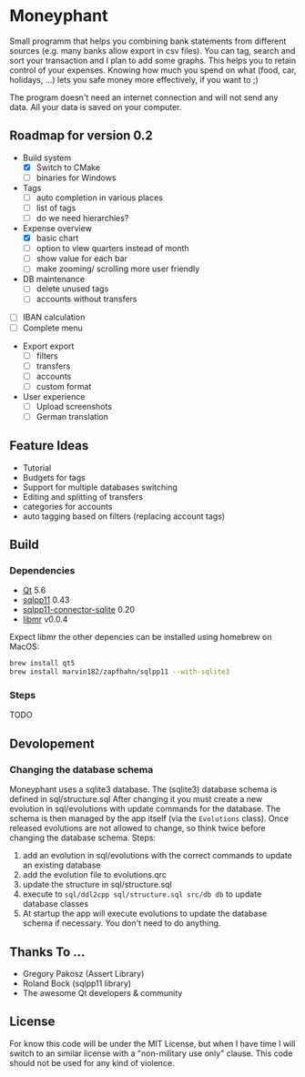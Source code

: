 # Moneyphant

Small programm that helps you combining bank statements from different sources (e.g. many banks allow export in csv files). You can tag, search and sort your transaction and I plan to add some graphs. This helps you to retain control of your expenses. Knowing how much you spend on what (food, car, holidays, ...) lets you safe money more effectively, if you want to ;)

The program doesn't need an internet connection and will not send any data. All your data is saved on your computer.

## Roadmap for version 0.2
- Build system
	- [x] Switch to CMake
	- [ ] binaries for Windows
- Tags
	- [ ] auto completion in various places
	- [ ] list of tags
	- [ ] do we need hierarchies?
- Expense overview
	- [x] basic chart
	- [ ] option to view quarters instead of month
	- [ ] show value for each bar
	- [ ] make zooming/ scrolling more user friendly
- DB maintenance
	- [ ] delete unused tags
	- [ ] accounts without transfers
- [ ] IBAN calculation
- [ ] Complete menu
- Export export
	- [ ] filters
	- [ ] transfers
	- [ ] accounts
	- [ ] custom format
- User experience
	- [ ] Upload screenshots
	- [ ] German translation

## Feature Ideas
- Tutorial
- Budgets for tags
- Support for multiple databases switching
- Editing and splitting of transfers
- categories for accounts
- auto tagging based on filters (replacing account tags)

## Build
### Dependencies
- [Qt](https://www.qt.io/download/) 5.6
- [sqlpp11](https://github.com/rbock/sqlpp11) 0.43
- [sqlpp11-connector-sqlite](https://github.com/rbock/sqlpp11-connector-sqlite3) 0.20
- [libmr](https://github.com/Marvin182/libmr) v0.0.4

Expect libmr the other depencies can be installed using homebrew on MacOS:
```bash
brew install qt5
brew install marvin182/zapfhahn/sqlpp11 --with-sqlite3
```

### Steps
TODO

## Devolopement

### Changing the database schema
Moneyphant uses a sqlite3 database. The (sqlite3) database schema is defined in sql/structure.sql After changing it you must create a new evolution in sql/evolutions with update commands for the database. The schema is then managed by the app itself (via the `Evolutions` class). Once released evolutions are not allowed to change, so think twice before changing the database schema.
Steps:
1. add an evolution in sql/evolutions with the correct commands to update an existing database
2. add the evolution file to evolutions.qrc
3. update the structure in sql/structure.sql
4. execute to `sql/ddl2cpp sql/structure.sql src/db db` to update database classes
5. At startup the app will execute evolutions to update the database schema if necessary. You don't need to do anything.

## Thanks To ...
- Gregory Pakosz (Assert Library)
- Roland Bock (sqlpp11 library)
- The awesome Qt developers & community

## License
For know this code will be under the MIT License, but when I have time I will switch to an similar license with a "non-military use only" clause. This code should not be used for any kind of violence.
